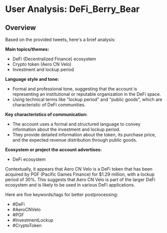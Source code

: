 # User Analysis: DeFi_Berry_Bear

## Overview

Based on the provided tweets, here's a brief analysis:

**Main topics/themes:**

* DeFi (Decentralized Finance) ecosystem
* Crypto token (Aero CN Velo)
* Investment and lockup period

**Language style and tone:**

* Formal and professional tone, suggesting that the account is representing an institutional or reputable organization in the DeFi space.
* Using technical terms like "lockup period" and "public goods", which are characteristic of DeFi communities.

**Key characteristics of communication:**

* The account uses a formal and structured language to convey information about the investment and lockup period.
* They provide detailed information about the token, its purchase price, and the expected revenue distribution through public goods.

**Ecosystem or project the account advertises:**

* DeFi ecosystem

Contextually, it appears that Aero CN Velo is a DeFi token that has been acquired by PGF (Pacific Games Finance) for $1.29 million, with a lockup period of 30%. This suggests that Aero CN Velo is part of the larger DeFi ecosystem and is likely to be used in various DeFi applications.

Here are five keywords/tags for better postprocessing:

* #DeFi
* #AeroCNVelo
* #PGF
* #InvestmentLockup
* #CryptoToken